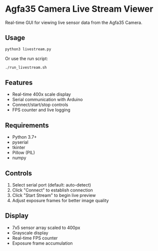 # Agfa35 Camera Live Stream Viewer

Real-time GUI for viewing live sensor data from the Agfa35 Camera.

## Usage

```bash
python3 livestream.py
```

Or use the run script:
```bash
./run_livestream.sh
```

## Features

- Real-time 400x scale display
- Serial communication with Arduino
- Connect/start/stop controls
- FPS counter and live logging

## Requirements

- Python 3.7+
- pyserial
- tkinter
- Pillow (PIL)
- numpy

## Controls

1. Select serial port (default: auto-detect)
2. Click "Connect" to establish connection
3. Click "Start Stream" to begin live preview
4. Adjust exposure frames for better image quality

## Display

- 7x5 sensor array scaled to 400px
- Grayscale display
- Real-time FPS counter
- Exposure frame accumulation
